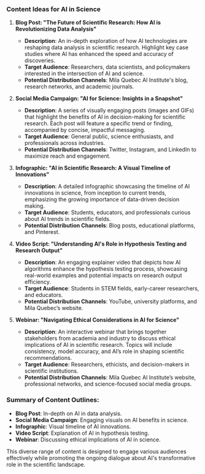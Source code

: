### Content Ideas for AI in Science

1. **Blog Post: "The Future of Scientific Research: How AI is Revolutionizing Data Analysis"**
   - **Description**: An in-depth exploration of how AI technologies are reshaping data analysis in scientific research. Highlight key case studies where AI has enhanced the speed and accuracy of discoveries.
   - **Target Audience**: Researchers, data scientists, and policymakers interested in the intersection of AI and science.
   - **Potential Distribution Channels**: Mila Quebec AI Institute's blog, research networks, and academic journals.

2. **Social Media Campaign: "AI for Science: Insights in a Snapshot"**
   - **Description**: A series of visually engaging posts (images and GIFs) that highlight the benefits of AI in decision-making for scientific research. Each post will feature a specific trend or finding, accompanied by concise, impactful messaging.
   - **Target Audience**: General public, science enthusiasts, and professionals across industries.
   - **Potential Distribution Channels**: Twitter, Instagram, and LinkedIn to maximize reach and engagement. 

3. **Infographic: "AI in Scientific Research: A Visual Timeline of Innovations"**
   - **Description**: A detailed infographic showcasing the timeline of AI innovations in science, from inception to current trends, emphasizing the growing importance of data-driven decision making.
   - **Target Audience**: Students, educators, and professionals curious about AI trends in scientific fields.
   - **Potential Distribution Channels**: Blog posts, educational platforms, and Pinterest.

4. **Video Script: "Understanding AI's Role in Hypothesis Testing and Research Output"**
   - **Description**: An engaging explainer video that depicts how AI algorithms enhance the hypothesis testing process, showcasing real-world examples and potential impacts on research output efficiency.
   - **Target Audience**: Students in STEM fields, early-career researchers, and educators.
   - **Potential Distribution Channels**: YouTube, university platforms, and Mila Quebec’s website.

5. **Webinar: "Navigating Ethical Considerations in AI for Science"**
   - **Description**: An interactive webinar that brings together stakeholders from academia and industry to discuss ethical implications of AI in scientific research. Topics will include consistency, model accuracy, and AI’s role in shaping scientific recommendations.
   - **Target Audience**: Researchers, ethicists, and decision-makers in scientific institutions.
   - **Potential Distribution Channels**: Mila Quebec AI Institute’s website, professional networks, and science-focused social media groups.

### Summary of Content Outlines:
- **Blog Post**: In-depth on AI in data analysis.
- **Social Media Campaign**: Engaging visuals on AI benefits in science.
- **Infographic**: Visual timeline of AI innovations.
- **Video Script**: Explanation of AI in hypothesis testing.
- **Webinar**: Discussing ethical implications of AI in science.

This diverse range of content is designed to engage various audiences effectively while promoting the ongoing dialogue about AI's transformative role in the scientific landscape.